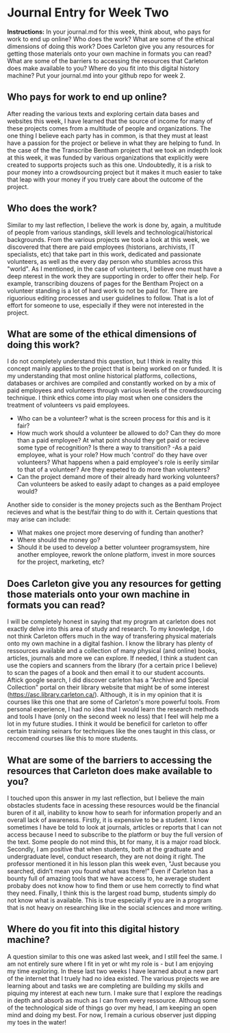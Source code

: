 # Journal Entry for Week Two

**Instructions:** In your journal.md for this week, think about, who pays for work to end up online? Who does the work? What are some of the ethical dimensions of doing this work? Does Carleton give you any resources for getting those materials onto your own machine in formats you can read? What are some of the barriers to accessing the resources that Carleton does make available to you? Where do you fit into this digital history machine? Put your journal.md into your github repo for week 2.

## Who pays for work to end up online?

After reading the various texts and exploring certain data bases and websites this week, I have learned that the source of income for many of these projects comes from a multitude of people and organizations. The one thing I believe each party has in common, is that they must at least have a passion for the project or believe in what they are helping to fund. In the case of the the Transcribe Bentham project that we took an indepth look at this week, it was funded by various organizations that explicitly were created to supports projects such as this one. Undoubtedly, it is a risk to pour money into a crowdsourcing project but it makes it much easier to take that leap with your money if you truely care about the outcome of the project. 

## Who does the work?

Similar to my last reflection, I believe the work is done by, again, a multitude of people from various standings, skill levels and technological/historical backgrounds. From the various projects we took a look at this week, we discovered that there are paid employees (historians, archivists, IT specialists, etc) that take part in this work, dedicated and passionate volunteers, as well as the every day person who stumbles across this "world". As I mentioned, in the case of volunteers, I believe one must have a deep nterest in the work they are supporting in order to offer their help. For example, transcribing douzens of pages for the Bentham Project on a volunteer standing is a lot of hard work to not be paid for. There are riguorious editing processes and user guidelines to follow. That is a lot of effort for someone to use, especially if they were not interested in the project.

## What are some of the ethical dimensions of doing this work?

I do not completely understand this question, but I think in reality this concept mainly applies to the project that is being worked on or funded. It is my understanding that most online historical platforms, collections, databases or archives are compiled and constantly worked on by a mix of paid employees and volunteers through various levels of the crowdsourcing technique. I think ethics come into play most when one considers the treatment of volunteers vs paid employees.
  - Who can be a volunteer? what is the screen process for this and is it fair?
  - How much work should a volunteer be allowed to do? Can they do more than a paid employee? At what point should they get paid or recieve some type of recognition? Is there a way to transition?
  -As a paid employee, what is your role? How much 'control' do they have over volunteers? What happens when a paid employee's role is eerily similar to that of a volunteer? Are they expeted to do more than volunteers?
  - Can the project demand more of their already hard working volunteers? Can volunteers be asked to easily adapt to changes as a paid employee would?
    
Another side to consider is the money projects such as the Bentham Project recieves and what is the best/fair thing to do with it. Certain questions that may arise can include:
  - What makes one project more deserving of funding than another?
  - Where should the money go? 
  - Should it be used to develop a better volunteer programsystem, hire another employee, rework the onlone platform, invest in more sources for the project, marketing, etc?

## Does Carleton give you any resources for getting those materials onto your own machine in formats you can read?

I will be completely honest in saying that my program at carleton does not exactly delve into this area of study and research. To my knowledge, I do not think Carleton offers much in the way of transfering physical materials onto my own machine in a digital fashion. I know the library has plenty of ressources available and a collection of many physical (and online) books, articles, journals and more we can explore. If needed, I think a student can use the copiers and scanners from the library (for a certain price I believe) to scan the pages of a book and then email it to our student accounts. Aftick google search, I did discover carleton has a "Archive and Special Collection" portal on their library website that might be of some interest (https://asc.library.carleton.ca/). Although, it is in my opinion that it is courses like this one that are some of Carleton's more powerful tools. From personal experience, I had no idea that I would learn the research methods and tools I have (only on the second week no less) that I feel will help me a lot in my future studies. I think it would be beneficil for carleton to offer certain training seinars for techniques like the ones taught in this class, or reccomend courses like this to more students.

## What are some of the barriers to accessing the resources that Carleton does make available to you?

I touched upon this answer in my last reflection, but I believe the main obstacles students face in acessing these resources would be the financial buren of it all, inability to know how to searh for information properly and an overall lack of awareness. Firstly, it is expensive to be a student. I know sometimes I have be told to look at journals, articles or reports that I can not access because I need to subscribe to the platform or buy the full version of the text. Some people do not mind this, bt for many, it is a major road block. Secondly, I am positive that when students, both at the gradtuate and undergraduate level, conduct research, they are not doing it right. The professor mentioned it in his lesson plan this week even, "Just because you searched, didn’t mean you found what was there!" Even if Carleton has a bounty full of amazing tools that we have access to, he average student probaby does not know how to find them or use hem correctly to find what they need. Finally, I think this is the largest road bump, students simply do not know what is available. This is true especially if you are in a program that is not heavy on researching like in the social sciences and more writing. 

## Where do you fit into this digital history machine?

A question similar to this one was asked last week, and I still feel the same. I am not entirely sure where I fit in yet or wht my role is -  but I am enjoying my time exploring. In these last two weeks I have learned about a new part of the internet that I truely had no idea existed. The various projects we are learning about and tasks we are completing are building my skills and piquing my interest at each new turn. I make sure that I explore the readings in depth and absorb as much as I can from every ressource. Althoug some of the technological side of things go over my head, I am keeping an open mind and doing my best. For now, I remain a curious observer just dipping my toes in the water!
